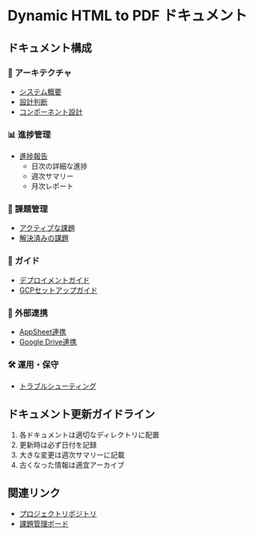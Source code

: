 # Dynamic HTML to PDF ドキュメント

## ドキュメント構成

### 📐 アーキテクチャ
- [システム概要](/architecture/system-overview.md)
- [設計判断](/architecture/design-decisions.md)
- [コンポーネント設計](/architecture/components/)

### 📊 進捗管理
- [進捗報告](/progress/)
  - 日次の詳細な進捗
  - 週次サマリー
  - 月次レポート

### 🔧 課題管理
- [アクティブな課題](/issues/active/)
- [解決済みの課題](/issues/resolved/)

### 📘 ガイド
- [デプロイメントガイド](/guides/deployment.md)
- [GCPセットアップガイド](/guides/gcp-setup.md)

### 🔗 外部連携
- [AppSheet連携](/integrations/appsheet-integration.md)
- [Google Drive連携](/integrations/google-drive.md)

### 🛠 運用・保守
- [トラブルシューティング](/maintenance/troubleshooting.md)

## ドキュメント更新ガイドライン
1. 各ドキュメントは適切なディレクトリに配置
2. 更新時は必ず日付を記録
3. 大きな変更は週次サマリーに記載
4. 古くなった情報は適宜アーカイブ

## 関連リンク
- [プロジェクトリポジトリ](https://github.com/yasushi-honda/HTMLtoPDF-Engine)
- [課題管理ボード](https://github.com/yasushi-honda/HTMLtoPDF-Engine/projects)
